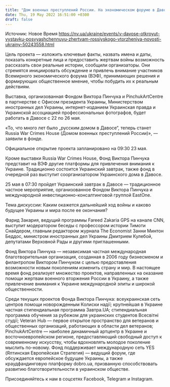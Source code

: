 ```yaml
---
title: "Дом военных преступлений России. На экономическом форуме в Давосе откроют выставку, посвященную жертвам российского вторжения"
date: Thu, 19 May 2022 16:51:00 +0300
draft: false
---
```

Источник: Новое Время https://nv.ua/ukraine/events/v-davose-otkroyut-vystavku-posvyashchennuyu-zhertvam-rossiyskogo-vtorzheniya-novosti-ukrainy-50243558.html


Цель проекта — изложить ключевые факты, назвать имена и даты, показать конкретные лица и предоставить жертвам войны возможность рассказать свои реальные истории, сообщили организаторы. Они стремятся инициировать обсуждение и привлечь внимание участников Всемирного экономического форума (ВЭФ), принимающих решения и формирующих общественное мнение, чтобы побудить их к реальным действиям.

Выставка, организованная Фондом Виктора Пинчука и PinchukArtCentre в партнерстве с Офисом президента Украины, Министерством иностранных дел Украины, интернет-изданием Украинская правда и Украинской ассоциацией профессиональных фотографов, будет работать в Давосе с 22 по 26 мая.

«То, что много лет было „русским домом в Давосе“, теперь станет Russia War Crimes House (Домом военных преступлений России)», — заявили в фонде.

Официальное открытие проекта запланировано на 09:30 23 мая.

Кроме выставки Russia War Crimes House, Фонд Виктора Пинчука представит на ВЭФ другие платформы для привлечения внимания к Украине. Традиционно состоится Украинский завтрак, также фонд в очередной раз выступит соорганизатором Украинского дома в Давосе.

25 мая в 07:30 пройдет Украинский завтрак в Давосе — традиционное частное мероприятие, организованное Фондом Виктора Пинчука и международной инвестиционно-консалтинговой группой EastOne.

Тема дискуссии: Каким окажется дальнейший ход войны и каково будущее Украины и мира после ее окончания?

Фарид Закария, ведущий программы Fareed Zakaria GPS на канале CNN, выступит модератором беседы с профессором истории Тимоти Снайдером, главным редактором журнала The Economist Занни Минтон Беддос, министром иностранных дел Украины Дмитрием Кулебой, депутатами Верховной Рады и другими приглашенными.

Фонд Виктора Пинчука — независимая частная международная благотворительная организация, созданная в 2006 году бизнесменом и филантропом Виктором Пинчуком с целью предоставления возможности новым поколениям изменить страну и мир. В настоящее время фонд реализует множество проектов, направленных на оказание помощи жертвам военного вторжения России в Украину, а также привлечение внимания к Украине международной элиты и широкой общественности.

Среди текущих проектов Фонда Виктора Пинчука: всеукраинская сеть центров помощи новорожденным Колиски надії; крупнейшая в Украине частная стипендиальная программа Завтра.UA; стипендиальная программа обучения за рубежом для украинских студентов Всесвітні студії; Veteran Hub — первое открытое пространство для ветеранов и общественных организаций, работающих в области дел ветеранов; PinchukArtCentre — наиболее динамичный артцентр в Украине и восточноевропейском регионе, предоставляющий свободный доступ к современному искусству, чтобы вдохновлять молодое поколение мыслить по-новому. Фонд поддерживает международную сеть YES (Ялтинская Европейская Стратегия) — ведущий форум, где обсуждается европейское будущее Украины, а также краудфандинговую платформу dobro.ua, призванную способствовать развитию благотворительности в украинском обществе.

Присоединяйтесь к нам в соцсетях Facebook, Telegram и Instagram.
